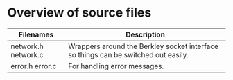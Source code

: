 # Overview of source files

| Filenames | Description |
|----------|-------------|
| network.h network.c | Wrappers around the Berkley socket interface so things can be switched out easily. |
| error.h error.c | For handling error messages. |
